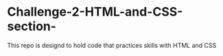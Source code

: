 # Challenge-2-HTML-and-CSS-section-
This repo is designd to hold code that practices skills with HTML and CSS 
